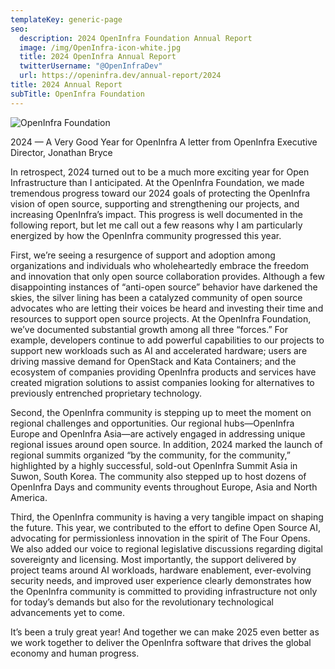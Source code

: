 ```yaml
---
templateKey: generic-page
seo:
  description: 2024 OpenInfra Foundation Annual Report
  image: /img/OpenInfra-icon-white.jpg 
  title: 2024 OpenInfra Annual Report
  twitterUsername: "@OpenInfraDev"
  url: https://openinfra.dev/annual-report/2024
title: 2024 Annual Report
subTitle: OpenInfra Foundation
---
```


![OpenInfra Foundation](/img/OpenInfra_AnnualReport_2024.jpg "OpenInfra Foundation 2024 Annual Report ")

2024 — A Very Good Year for OpenInfra
A letter from OpenInfra Executive Director, Jonathan Bryce 

In retrospect, 2024  turned out to be a much more exciting year for Open Infrastructure than I anticipated. At the OpenInfra Foundation, we made tremendous progress toward our 2024 goals of protecting the OpenInfra vision of open source, supporting and strengthening our projects, and increasing OpenInfra’s impact. This progress is well documented in the following report, but let me call out a few reasons why I am particularly energized by how the OpenInfra community progressed this year.

First, we’re seeing a resurgence of support and adoption among organizations and individuals who wholeheartedly embrace the freedom and innovation that only open source collaboration provides. Although a few disappointing instances of “anti-open source” behavior have darkened the skies, the silver lining has been a catalyzed community of open source advocates who are letting their voices be heard and investing their time and resources to support open source projects. At the OpenInfra Foundation, we’ve documented substantial growth among all three “forces.” For example, developers continue to add powerful capabilities to our projects to support new workloads such as AI and accelerated hardware; users are driving massive demand for OpenStack and Kata Containers; and the ecosystem of companies providing OpenInfra products and services have created migration solutions to assist companies looking for alternatives to previously entrenched proprietary technology.

Second, the OpenInfra community is stepping up to meet the moment on regional challenges and opportunities. Our regional hubs—OpenInfra Europe and OpenInfra Asia—are actively engaged in addressing unique regional issues around open source. In addition, 2024 marked the launch of regional summits organized “by the community, for the community,” highlighted by a highly successful, sold-out OpenInfra Summit Asia in Suwon, South Korea. The community also stepped up to host dozens of OpenInfra Days and community events throughout Europe, Asia and North America.

Third, the OpenInfra community is having a very tangible impact on shaping the future. This year, we contributed to the effort to define Open Source AI, advocating for permissionless innovation in the spirit of The Four Opens. We also added our voice to regional legislative discussions regarding digital sovereignty and licensing. Most importantly, the support delivered by project teams around AI workloads, hardware enablement, ever-evolving security needs, and improved user experience clearly demonstrates how the OpenInfra community is committed to providing infrastructure not only for today’s demands but also for the revolutionary technological advancements yet to come. 

It’s been a truly great year! And together we can make 2025 even better as we work together to deliver the OpenInfra software that drives the global economy and human progress.



